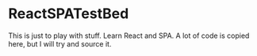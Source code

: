 # ReactSPATestBed
This is just to play with stuff.  Learn React and SPA.  A lot of code is copied here, but I will try and source it.
